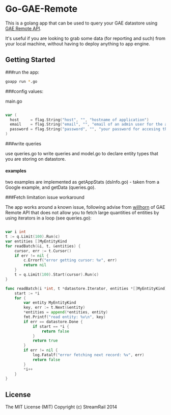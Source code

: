 # Go-GAE-Remote

This is a golang app that can be used to query your GAE datastore using [GAE Remote API](https://developers.google.com/appengine/articles/remote_api).

It's useful if you are looking to grab some data (for reporting and such) from your local machine, without having to deploy anything
to app engine. 

## Getting Started

###run the app:

``` bash
goapp run *.go
```

###config values:

main.go

```go

var (
  host     = flag.String("host", "", "hostname of application")
  email    = flag.String("email", "", "email of an admin user for the application")
  password = flag.String("password", "", "your password for accesing the app as admin")
)
```

###write queries

use queries.go to write queries and model.go to declare entity types that you are storing on datastore.

#### examples

two examples are implemented as getAppStats (dsInfo.go) - taken from a Google example, and getData (queries.go).

###Fetch limitation issue workaround

The app works around a known issue, following advise from [willhorn](https://groups.google.com/forum/#!topic/google-appengine-go/fA0NptlpHNE) of GAE Remote API that does not allow you to fetch large quantities of entities by using iterators in a loop (see queries.go):

```go

var i int
t := q.Limit(100).Run(c)
var entities []MyEntityKind
for readBatch(&i, t, &entities) {
	cursor, err := t.Cursor()
	if err != nil {
		c.Errorf("error getting cursor: %v", err)
		return nil
	}
	t = q.Limit(100).Start(cursor).Run(c)
}

func readBatch(i *int, t *datastore.Iterator, entities *[]MyEntityKind) bool {
	start := *i
	for {
		var entity MyEntityKind
		key, err := t.Next(&entity)
		*entities = append(*entities, entity)
		fmt.Printf("read entity: %v\n", key)
		if err == datastore.Done {
			if start == *i {
				return false
			}
			return true
		}
		if err != nil {
			log.Fatalf("error fetching next record: %v", err)
			return false
		}
		*i++
	}
}

```

## License 
The MIT License (MIT)
Copyright (c) StreamRail 2014




